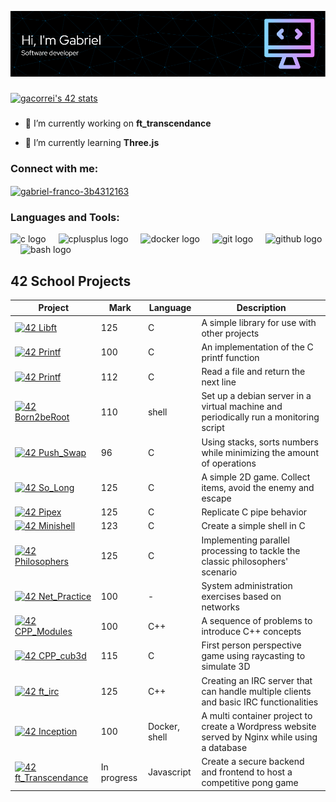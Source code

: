 ![Header](./github-header-image.png)

###
[![gacorrei's 42 stats](https://badge.mediaplus.ma/darkblue/gacorrei?1337Badge=off&UM6P=off)](https://github.com/oakoudad/badge42)
###

- 🔭 I’m currently working on **ft_transcendance**

- 🌱 I’m currently learning **Three.js**

<h3 align="left">Connect with me:</h3>
<p align="left">
<a href="https://linkedin.com/in/gabriel-franco-3b4312163" target="blank"><img align="center" src="https://raw.githubusercontent.com/rahuldkjain/github-profile-readme-generator/master/src/images/icons/Social/linked-in-alt.svg" alt="gabriel-franco-3b4312163" height="30" width="40" /></a>
</p>

<h3 align="left">Languages and Tools:</h3>
<div align="left">
  <img src="https://cdn.jsdelivr.net/gh/devicons/devicon/icons/c/c-original.svg" height="40" alt="c logo"  />
  <img width="12" />
  <img src="https://cdn.jsdelivr.net/gh/devicons/devicon/icons/cplusplus/cplusplus-original.svg" height="40" alt="cplusplus logo"  />
  <img width="12" />
  <img src="https://cdn.jsdelivr.net/gh/devicons/devicon/icons/docker/docker-original.svg" height="40" alt="docker logo"  />
  <img width="12" />
  <img src="https://cdn.jsdelivr.net/gh/devicons/devicon/icons/git/git-original.svg" height="40" alt="git logo"  />
  <img width="12" />
  <img src="https://cdn.jsdelivr.net/gh/devicons/devicon/icons/github/github-original.svg" height="40" alt="github logo"  />
  <img width="12" />
  <img src="https://cdn.jsdelivr.net/gh/devicons/devicon/icons/bash/bash-original.svg" height="40" alt="bash logo"  />
</div>

## 42 School Projects

| Project | Mark | Language | Description |
| --- | --- | --- | --- |
| <a href="https://github.com/Zen55er/libft">![42 Libft](https://github.com/Zen55er/Zen55er/blob/main/libftm.png)</a> | 125 | C | A simple library for use with other projects |
| <a href="https://github.com/Zen55er/ft_printf">![42 Printf](https://github.com/Zen55er/Zen55er/blob/main/ft_printfn.png)</a> | 100 | C | An implementation of the C printf function |
| <a href="https://github.com/Zen55er/get_next_line">![42 Printf](https://github.com/Zen55er/Zen55er/blob/main/get_next_linee.png)</a> | 112 | C | Read a file and return the next line |
| <a href="https://github.com/Zen55er/born2beroot">![42 Born2beRoot](https://github.com/Zen55er/Zen55er/blob/main/born2beroote.png)</a> | 110 | shell | Set up a debian server in a virtual machine and periodically run a monitoring script |
| <a href="https://github.com/Zen55er/push_swap">![42 Push_Swap](https://github.com/Zen55er/Zen55er/blob/main/push_swapn.png)</a> | 96 | C | Using stacks, sorts numbers while minimizing the amount of operations |
| <a href="https://github.com/Zen55er/so_long">![42 So_Long](https://github.com/Zen55er/Zen55er/blob/main/so_longm.png)</a> | 125 | C | A simple 2D game. Collect items, avoid the enemy and escape |
| <a href="https://github.com/Zen55er/pipex">![42 Pipex](https://github.com/Zen55er/Zen55er/blob/main/pipexm.png)</a> | 125 | C | Replicate C pipe behavior |
| <a href="https://github.com/Zen55er/Minishell">![42 Minishell](https://github.com/Zen55er/Zen55er/blob/main/minishelle.png)</a> | 123 | C | Create a simple shell in C |
| <a href="https://github.com/Zen55er/Philosophers">![42 Philosophers](https://github.com/Zen55er/Zen55er/blob/main/philosophersm.png)</a> | 125 | C | Implementing parallel processing to tackle the classic philosophers' scenario |
| <a href="https://github.com/Zen55er/Net_practice">![42 Net_Practice](https://github.com/Zen55er/Zen55er/blob/main/netpracticen.png)</a> | 100 | - | System administration exercises based on networks |
| <a href="https://github.com/Zen55er/CPP-modules">![42 CPP_Modules](https://github.com/Zen55er/Zen55er/blob/main/cppm.png)</a> | 100 | C++ | A sequence of problems to introduce C++ concepts |
| <a href="https://github.com/Zen55er/cub3d">![42 CPP_cub3d](https://github.com/Zen55er/Zen55er/blob/main/cub3de.png)</a> | 115 | C | First person perspective game using raycasting to simulate 3D |
| <a href="https://github.com/Zen55er/ft_irc">![42 ft_irc](https://github.com/Zen55er/Zen55er/blob/main/ft_ircm.png)</a> | 125 | C++ | Creating an IRC server that can handle multiple clients and basic IRC functionalities |
| <a href="https://github.com/Zen55er/Inception">![42 Inception](https://github.com/Zen55er/Zen55er/blob/main/inceptionn.png)</a> | 100 | Docker, shell | A multi container project to create a Wordpress website served by Nginx while using a database|
| <a href="https://github.com/Zen55er">![42 ft_Transcendance](https://github.com/Zen55er/Zen55er/blob/main/ft_transcendencem.png)</a> | In progress | Javascript | Create a secure backend and frontend to host a competitive pong game |

###
